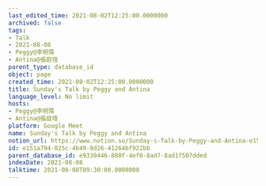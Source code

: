 ```yaml
---
last_edited_time: 2021-08-02T12:25:00.0000000
archived: false
tags:
- Talk
- 2021-08-08
- Peggy@李明霈
- Antina@張庭瑄
parent_type: database_id
object: page
created_time: 2021-08-02T12:25:00.0000000
title: Sunday's Talk by Peggy and Antina
language_level: No limit
hosts:
- Peggy@李明霈
- Antina@張庭瑄
platform: Google Meet
name: Sunday's Talk by Peggy and Antina
notion_url: https://www.notion.so/Sunday-s-Talk-by-Peggy-and-Antina-e151a794025c4b498d2641264bf922bb
id: e151a794-025c-4b49-8d26-41264bf922bb
parent_database_id: e9339446-880f-4ef0-8ad7-8ad1f507dded
indexDate: 2021-08-08
talktime: 2021-08-08T09:30:00.0000000
---
```







